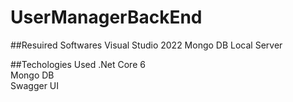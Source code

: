 # UserManagerBackEnd


##Resuired Softwares 
Visual Studio 2022
Mongo DB Local Server


##Techologies Used 
.Net Core 6\
Mongo DB\
Swagger  UI 






